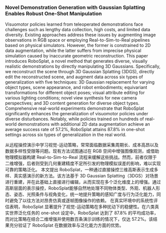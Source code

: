 ### Novel Demonstration Generation with Gaussian Splatting Enables Robust One-Shot Manipulation

Visuomotor policies learned from teleoperated demonstrations face challenges such as lengthy data collection, high costs, and limited data diversity. Existing approaches address these issues by augmenting image observations in RGB space or employing Real-to-Sim-to-Real pipelines based on physical simulators. However, the former is constrained to 2D data augmentation, while the latter suffers from imprecise physical simulation caused by inaccurate geometric reconstruction. This paper introduces RoboSplat, a novel method that generates diverse, visually realistic demonstrations by directly manipulating 3D Gaussians. Specifically, we reconstruct the scene through 3D Gaussian Splatting (3DGS), directly edit the reconstructed scene, and augment data across six types of generalization with five techniques: 3D Gaussian replacement for varying object types, scene appearance, and robot embodiments; equivariant transformations for different object poses; visual attribute editing for various lighting conditions; novel view synthesis for new camera perspectives; and 3D content generation for diverse object types. Comprehensive real-world experiments demonstrate that RoboSplat significantly enhances the generalization of visuomotor policies under diverse disturbances. Notably, while policies trained on hundreds of real-world demonstrations with additional 2D data augmentation achieve an average success rate of 57.2%, RoboSplat attains 87.8% in one-shot settings across six types of generalization in the real world.

从远程操控演示中学习视觉-运动策略，常常面临数据采集周期长、成本高昂以及数据多样性受限等问题。现有方法试图通过在 RGB 空间中增强图像观测，或借助物理模拟器构建 Real-to-Sim-to-Real 流程来缓解这些挑战。然而，前者仅限于二维增强，后者则受到几何重建精度不足所引发的物理模拟误差的影响，难以实现可靠的策略泛化。
本文提出 RoboSplat，一种通过直接操控三维高斯表示生成多样、真实感演示的新方法。该方法基于 3D Gaussian Splatting（3DGS）对场景进行重建，并在此基础上直接进行编辑，从而实现在多个泛化维度上的增强。通过高斯层面的表示操控，RoboSplat能够自然地处理不同物体类型、外观、机器人形态、姿态、光照条件与视角变化，统一地提升策略的感知广度与行为泛化能力，同时避免了以往方法对昂贵仿真或逐帧图像操作的依赖。
在真实环境中的系统性评估表明，RoboSplat 显著提升了视觉-运动策略在多种扰动下的稳健性。在六类真实世界泛化任务的 one-shot 设定中，RoboSplat 达到了 87.8% 的平均成功率，而对比策略在结合二维增强并使用数百条演示训练的情况下，仅达 57.2%。该结果充分验证了 RoboSplat 在数据效率与泛化能力方面的优势。
